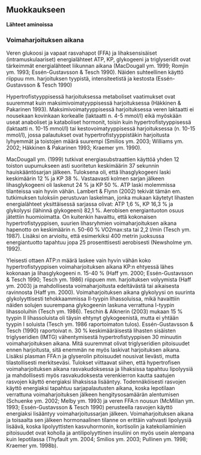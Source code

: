 ## Muokkaukseen ##
**Lähteet aminoissa**

### Voimaharjoituksen aikana ###
Veren glukoosi ja vapaat rasvahapot (FFA) ja lihaksensisäiset (intramuskulaariset)
energialähteet ATP, KP, glykogeeni ja triglyseridit ovat tärkeimmät energialähteet liikunnan aikana (MacDougall ym. 1999; Romjin ym. 1993; Essén-Gustavsson & Tesch
1990). Näiden suhteellinen käyttö riippuu mm. harjoituksen tyypistä, intensiteetistä ja
kestosta (Essén-Gustavsson & Tesch 1990)

Hypertrofistyyppisessä harjoituksessa metaboliset vaatimukset ovat suuremmat kuin maksimivoimatyyppisessä harjoituksessa (Häkkinen & Pakarinen 1993). Maksimivoimatyyppisessä
harjoituksessa veren laktaatti ei nousekaan kovinkaan korkealle (laktaatti n. 4-5 mmol/l)
eikä myöskään useat anaboliset ja kataboliset hormonit, toisin kuin hypertrofistyyppisessä (laktaatti n. 10-15 mmol/l) tai kestovoimatyyppisessä harjoituksessa (n. 10-15
mmol/l), jossa palautukset ovat hypertrofistyyppistäkin harjoitusta lyhyemmät ja toistojen määrä suurempi (Smilios ym. 2003; Williams ym. 2002; Häkkinen & Pakarinen
1993; Kraemer ym. 1990).

MacDougall ym. (1999) tutkivat energiasubstraattien käyttöä
yhden 12 toiston uupumukseen asti suoritetun keskimäärin 37 sekunnin hauiskääntösarjan jälkeen. Tuloksena oli, että lihasglykogeeni laski keskimäärin 12 % ja KP 38 %.
Vastaavasti kolmen sarjan jälkeen lihasglykogeeni oli laskenut 24 % ja KP 50 %. ATP
laski molemmissa tilanteissa vain hyvin vähän. Lambert & Flynn (2002) tekivät tämän
em. tutkimuksen tuloksiin perustuvan laskelman, jonka mukaan käytetyt lihasten energialähteet yksittäisessä sarjassa olivat: ATP 1,6 %, KP 16,3 % ja glykolyysi (lähinnä
glykogeeni) 82,1 %. Aerobisen energiantuoton osuus jätettiin huomioimatta. On kuitenkin havaittu, että kokonaisen hypertrofistyyppisen, suurien lihasryhmien voimaharjoituksen aikana hapenotto on keskimäärin n. 50-60 % VO2max:sta tai 2,2 l/min (Tesch
ym. 1987). Lisäksi on arvioitu, että esimerkiksi 400 metrin juoksussa energiantuotto tapahtuu jopa 25 prosenttisesti aerobisesti (Newsholme ym. 1992). 

Yleisesti ottaen ATP:n määrä laskee vain hyvin vähän koko hypertrofistyyppisen voimaharjoituksen aikana KP:n ehtyessä lähes kokonaan ja lihasglykogeeni n. 15-40 %
(Haff ym. 2000; Essén-Gustavsson & Tesch 1990; Tesch ym. 1986) riippuen mm. harjoituksen volyymista (Haff ym. 2003) ja mahdollisesta voimaharjoitusta edeltävästä tai
aikaisesta ravinnosta (Haff ym. 2000). Voimaharjoituksen aikana glykolyysi on suurinta
glykolyyttisesti tehokkaammissa II-tyypin lihassoluissa, mikä havaittiin näiden solujen
suurempana glykogeenin laskuna verrattuna I-tyypin lihassoluihin (Tesch ym. 1986).
Teschin & Alknerin (2003) mukaan 15 % tyypin II lihassoluista oli täysin ehtynyt glykogeenistä, mutta ei yhtään tyypin I soluista (Tesch ym. 1986 raportoimaton tulos).
Essén-Gustavsson & Tesch (1990) raportoivat n. 30 % keskimääräisestä lihasten sisäisten triglyseridien (IMTG) vähentymisestä hypertrofistyyppisen 30 minuutin voimaharjoituksen aikana. Mitä suuremmat olivat triglyseridien pitoisuudet ennen harjoitusta, sitä
enemmän ne myös laskivat harjoituksen aikana. Lisäksi plasman FFA:n ja glyserolin
pitoisuudet nousivat lievästi, mutta tilastollisesti merkitseväsi. Tulokset viittaavat siihen, että hypertrofisen voimaharjoituksen aikana rasvakudoksessa ja lihaksissa tapahtuu
lipolyysiä ja mahdollisesti myös rasvakudoksesta verenkierron kautta saatujen rasvojen
käyttö energiaksi lihaksissa lisääntyy. Todennäköisesti rasvojen käyttö energiaksi tapahtuu sarjapalautusten aikana, koska lepotilaan verrattuna voimaharjoituksen jälkeen
hengitysosamäärän alentumisen (Schuenke ym. 2002; Melby ym. 1993) ja veren FFA:n
nousun (McMillan ym. 1993; Essén-Gustavsson & Tesch 1990) perusteella rasvojen
käyttö energiaksi lisääntyy voimaharjoitussarjan jälkeen. Voimaharjoituksen aikana ja
toisaalta sen jälkeen hormonaalinen tilanne on erittäin vahvasti lipolyysiä lisäävä, koska
lipolyyttisten kasvuhormonin, kortisolin ja katekoliamiinien pitoisuudet ovat koholla ja
antilipolyyttinen insuliini on myös usein alempana kuin lepotilassa (Thyfault ym. 2004;
Smilios ym. 2003; Pullinen ym. 1998; Kraemer ym. 1998b). 


